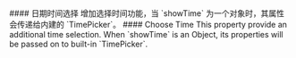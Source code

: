 <cn>
#### 日期时间选择
增加选择时间功能，当 `showTime` 为一个对象时，其属性会传递给内建的 `TimePicker`。
</cn>

<us>
#### Choose Time
This property provide an additional time selection. When `showTime` is an Object, its properties will be passed on to built-in `TimePicker`.
</us>

